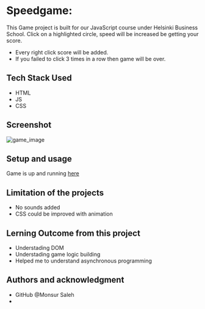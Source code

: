 # Speedgame:

This Game project is built for our JavaScript course under Helsinki Business School.
Click on a highlighted circle, speed will be increased be getting your score.

- Every right click score will be added.
- If you failed to click 3 times in a row then game will be over.

## Tech Stack Used

- HTML
- JS
- CSS

## Screenshot

<img
  src=".game_image.png"
  alt="game_image"
  title="Game Image "
  style="display: inline-block; margin: 0 auto; max-width: 300px">

## Setup and usage

Game is up and running [here](https://public.bc.fi/s2300110/speed_game/)

## Limitation of the projects

- No sounds added
- CSS could be improved with animation

## Lerning Outcome from this project

- Understading DOM
- Understading game logic building
- Helped me to understand asynchronous programming

## Authors and acknowledgment

- GitHub @Monsur Saleh
-
